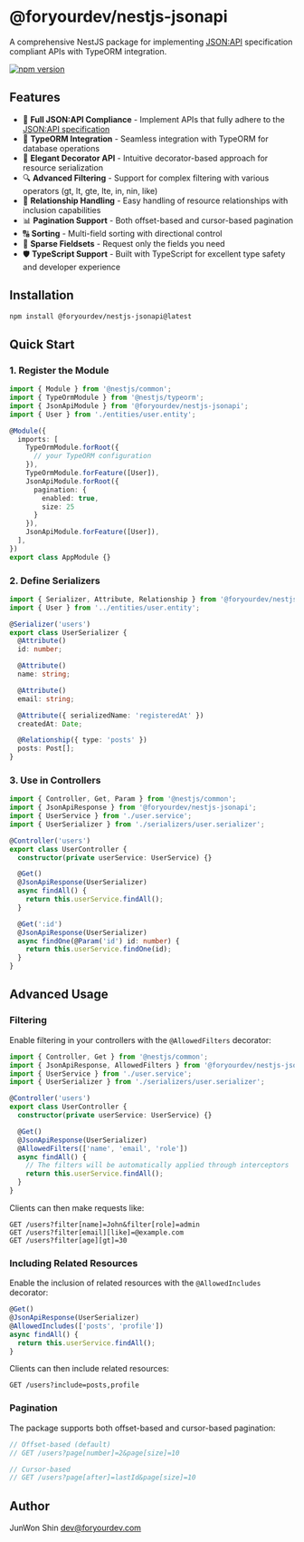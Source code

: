 # @foryourdev/nestjs-jsonapi

A comprehensive NestJS package for implementing [JSON:API](https://jsonapi.org/) specification compliant APIs with TypeORM integration.

[![npm version](https://badge.fury.io/js/%40foryourdev%2Fnestjs-jsonapi.svg)](https://badge.fury.io/js/%40foryourdev%2Fnestjs-jsonapi)

## Features

- 🚀 **Full JSON:API Compliance** - Implement APIs that fully adhere to the [JSON:API specification](https://jsonapi.org/)
- 🧩 **TypeORM Integration** - Seamless integration with TypeORM for database operations
- 🎯 **Elegant Decorator API** - Intuitive decorator-based approach for resource serialization
- 🔍 **Advanced Filtering** - Support for complex filtering with various operators (gt, lt, gte, lte, in, nin, like)
- 🔄 **Relationship Handling** - Easy handling of resource relationships with inclusion capabilities
- 📊 **Pagination Support** - Both offset-based and cursor-based pagination
- 🔠 **Sorting** - Multi-field sorting with directional control
- 🔧 **Sparse Fieldsets** - Request only the fields you need
- 🛡️ **TypeScript Support** - Built with TypeScript for excellent type safety and developer experience

## Installation

```bash
npm install @foryourdev/nestjs-jsonapi@latest
```

## Quick Start

### 1. Register the Module

```typescript
import { Module } from '@nestjs/common';
import { TypeOrmModule } from '@nestjs/typeorm';
import { JsonApiModule } from '@foryourdev/nestjs-jsonapi';
import { User } from './entities/user.entity';

@Module({
  imports: [
    TypeOrmModule.forRoot({
      // your TypeORM configuration
    }),
    TypeOrmModule.forFeature([User]),
    JsonApiModule.forRoot({
      pagination: {
        enabled: true,
        size: 25
      }
    }),
    JsonApiModule.forFeature([User]),
  ],
})
export class AppModule {}
```

### 2. Define Serializers

```typescript
import { Serializer, Attribute, Relationship } from '@foryourdev/nestjs-jsonapi';
import { User } from '../entities/user.entity';

@Serializer('users')
export class UserSerializer {
  @Attribute()
  id: number;

  @Attribute()
  name: string;

  @Attribute()
  email: string;

  @Attribute({ serializedName: 'registeredAt' })
  createdAt: Date;

  @Relationship({ type: 'posts' })
  posts: Post[];
}
```

### 3. Use in Controllers

```typescript
import { Controller, Get, Param } from '@nestjs/common';
import { JsonApiResponse } from '@foryourdev/nestjs-jsonapi';
import { UserService } from './user.service';
import { UserSerializer } from './serializers/user.serializer';

@Controller('users')
export class UserController {
  constructor(private userService: UserService) {}

  @Get()
  @JsonApiResponse(UserSerializer)
  async findAll() {
    return this.userService.findAll();
  }

  @Get(':id')
  @JsonApiResponse(UserSerializer)
  async findOne(@Param('id') id: number) {
    return this.userService.findOne(id);
  }
}
```

## Advanced Usage

### Filtering

Enable filtering in your controllers with the `@AllowedFilters` decorator:

```typescript
import { Controller, Get } from '@nestjs/common';
import { JsonApiResponse, AllowedFilters } from '@foryourdev/nestjs-jsonapi';
import { UserService } from './user.service';
import { UserSerializer } from './serializers/user.serializer';

@Controller('users')
export class UserController {
  constructor(private userService: UserService) {}

  @Get()
  @JsonApiResponse(UserSerializer)
  @AllowedFilters(['name', 'email', 'role'])
  async findAll() {
    // The filters will be automatically applied through interceptors
    return this.userService.findAll();
  }
}
```

Clients can then make requests like:
```
GET /users?filter[name]=John&filter[role]=admin
GET /users?filter[email][like]=@example.com
GET /users?filter[age][gt]=30
```

### Including Related Resources

Enable the inclusion of related resources with the `@AllowedIncludes` decorator:

```typescript
@Get()
@JsonApiResponse(UserSerializer)
@AllowedIncludes(['posts', 'profile'])
async findAll() {
  return this.userService.findAll();
}
```

Clients can then include related resources:
```
GET /users?include=posts,profile
```

### Pagination

The package supports both offset-based and cursor-based pagination:

```typescript
// Offset-based (default)
// GET /users?page[number]=2&page[size]=10

// Cursor-based
// GET /users?page[after]=lastId&page[size]=10
```

## Author

JunWon Shin <dev@foryourdev.com> 
